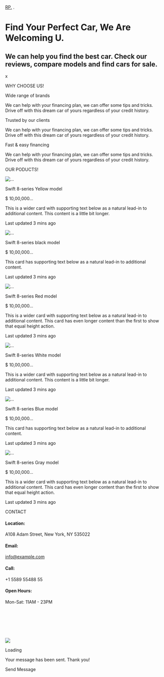 [RP.]() . 












# Find Your Perfect Car, We Are Welcoming U.
## We can help you find the best car. Check our reviews, compare models and find cars for sale.
x 

WHY CHOOSE US!

Wide range of brands

We can help with your financing plan, we can offer some tips and tricks. Drive off with this dream car of yours regardless of your credit history.

Trusted by our clients

We can help with your financing plan, we can offer some tips and tricks. Drive off with this dream car of yours regardless of your credit history.

Fast & easy financing

We can help with your financing plan, we can offer some tips and tricks. Drive off with this dream car of yours regardless of your credit history.

OUR PODUCTS!

![...] 

Swift 8-series Yellow model

$ 10,00,000...

This is a wider card with supporting text below as a natural lead-in to additional content. This content is a little bit longer.

Last updated 3 mins ago

![...] 

Swift 8-series black model

$ 10,00,000...

This card has supporting text below as a natural lead-in to additional content.

Last updated 3 mins ago

![...] 

Swift 8-series Red model

$ 10,00,000...

This is a wider card with supporting text below as a natural lead-in to additional content. This card has even longer content than the first to show that equal height action.

Last updated 3 mins ago

![...] 

Swift 8-series White model

$ 10,00,000...

This is a wider card with supporting text below as a natural lead-in to additional content. This content is a little bit longer.

Last updated 3 mins ago

![...] 

Swift 8-series Blue model

$ 10,00,000...

This card has supporting text below as a natural lead-in to additional content.

Last updated 3 mins ago

![...] 

Swift 8-series Gray model

$ 10,00,000...

This is a wider card with supporting text below as a natural lead-in to additional content. This card has even longer content than the first to show that equal height action.

Last updated 3 mins ago

CONTACT
#### Location:
A108 Adam Street, New York, NY 535022
#### Email:
info@example.com
#### Call:
+1 5589 55488 55
#### Open Hours:
Mon-Sat: 11AM - 23PM

<a name="name"></a>     

<a name="email"></a>     

<a name="subject"></a>     


![](Aspose.Words.10ab50b2-b04f-414d-98d2-0f46602958b6.002.png)

Loading

Your message has been sent. Thank you!

Send Message

[...]: Aspose.Words.10ab50b2-b04f-414d-98d2-0f46602958b6.001.png
